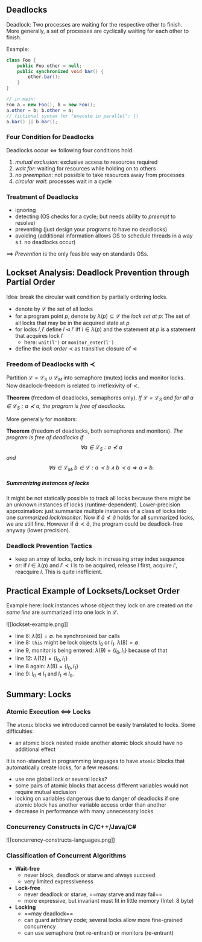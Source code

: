 ## Deadlocks
Deadlock: Two processes are waiting for the respective other to finish. More generally, a set of processes are cyclically waiting for each other to finish.

Example:

```Java
class Foo {
	public Foo other = null;
	public synchronized void bar() {
		other.bar();
	}
}

// in main:
Foo a = new Foo(), b = new Foo();
a.other = b; b.other = a;
// fictional syntax for "execute in parallel": ||
a.bar() || b.bar();
```

### Four Condition for Deadlocks
Deadlocks occur <=> following four conditions hold:
1. *mutual exclusion*: exclusive access to resources required
2. *wait for*: waiting for resources while holding on to others
3. *no preemption*: not possible to take resources away from processes
4. *circular wait*: processes wait in a cycle

### Treatment of Deadlocks
- ignoring
- detecting (OS checks for a cycle; but needs ability to *preempt* to resolve)
- preventing (just design your programs to have no deadlocks)
- avoiding (additional information allows OS to schedule threads in a way s.t. no deadlocks occur)

==> *Prevention* is the only feasible way on standards OSs.

## Lockset Analysis: Deadlock Prevention through Partial Order
Idea: break the circular wait condition by partially ordering locks.
- denote by $\mathcal{L}$ the set of all locks
- for a program point $p$, denote by $\lambda(p) \subseteq \mathcal{L}$ the *lock set at p*: The set of all locks that may be in the acquired state at $p$
- for locks $l, l'$ define $l \lhd l'$ iff $l \in \lambda(p)$ and the statement at $p$ is a statement that acquires lock $l'$
	- here: `wait(l')` or `monitor_enter(l')`
- define the *lock order* $\prec$ as transitive closure of $\lhd$


### Freedom of Deadlocks with $\prec$
Partition $\mathcal{L} = \mathcal{L}_S \cup \mathcal{L}_M$ into semaphore (mutex) locks and monitor locks. Now deadlock-freedom is related to irreflexivity of $\prec$.

**Theorem** (freedom of deadlocks, semaphores only). *If $\mathcal{L} = \mathcal{L}_S$ and for all $a \in \mathcal{L}_S: a \not\prec a$, the program is free of deadlocks.*

More generally for monitors:

**Theorem** (freedom of deadlocks, both semaphores and monitors). *The program is free of deadlocks if  $$\forall a \in \mathcal{L}_S: a \not\prec a$$
and $$\forall a \in \mathcal{L}_M, b \in \mathcal{L}: a \prec b \wedge b \prec a \Rightarrow a = b.$$*

##### Summarizing instances of locks
It might be not statically possible to track all locks because there might be an unknown instances of locks (runtime-dependent). Lower-precision approximation: just summarize multiple instances of a class of locks into one *summarized lock/monitor*. Now if $\tilde{a} \not\prec \tilde{a}$ holds for all summarized locks, we are still fine. However if $\tilde{a} \prec \tilde{a}$, the program could be deadlock-free anyway (lower precision).

### Deadlock Prevention Tactics
- keep an array of locks, only lock in increasing array index sequence
- or: if $l \in \lambda(p)$ and $l' \prec l$ is to be acquired, release $l$ first, acquire $l'$, reacquire $l$. This is quite inefficient.

## Practical Example of Locksets/Lockset Order
Example here: lock instances whose object they lock on are created *on the same line* are summarized into one lock in $\mathcal{L}$.

![[lockset-example.png]]

- line 6: $\lambda(6) = \emptyset$. he synchronized bar calls
- line 8: `this` might be lock objects $l_0$ or $l_1$. $\lambda(8) = \emptyset$.
- line 9, monitor is being entered: $\lambda(9) = \{l_0, l_1\}$ because of that
-  line 12: $\lambda(12) = \{l_0, l_1\}$
-  line 8 again: $\lambda(8) = \{l_0, l_1\}$
- line 9: $l_0 \lhd l_1$ and $l_1 \lhd l_0$.


## Summary: Locks
### Atomic Execution <==> Locks
The `atomic` blocks we introduced cannot be easily translated to locks. Some difficulties:
- an atomic block nested inside another atomic block should have no additional effect

It is non-standard in programming languages to have `atomic` blocks that automatically create locks, for a few reasons:
- use one global lock or several locks?
- some pairs of atomic blocks that access different variables would not require mutual exclusion
- locking on variables dangerous due to danger of deadlocks if one atomic block has another variable access order than another
- decrease in performance with many unnecessary locks


### Concurrency Constructs in C/C++/Java/C#
![[concurrency-constructs-languages.png]]

### Classification of Concurrent Algorithms
- **Wait-free**
	- never block, deadlock or starve and always succeed
	- very limited expressiveness
- **Lock-free**
	- never deadlock or starve, ==may starve and may fail==
	- more expressive, but invariant must fit in little memory (Intel: 8 byte)
- **Locking**
	- ==may deadlock==
	- can guard arbitrary code; several locks allow more fine-grained concurrency
	- can use semaphore (not re-entrant) or monitors (re-entrant)

